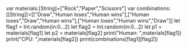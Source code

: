 var materials:[String]=["Rock","Paper","Scissors"]
var combinations:[[String]]=[["Draw","Human loses","Human wins"],["Human loses","Draw","Human wins"],["Human loses","Human wins","Draw"]]
let flag1 = Int.random(in:0...2)
let flag2 = Int.random(in:0...2)
let p1 = materials[flag1]
let p2 = materials[flag2]
print("Human: ",materials[flag1])
print("CPU: ",materials[flag2])
print(combinations[flag1][flag2])
